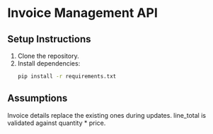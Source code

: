 # Invoice Management API

## Setup Instructions

1. Clone the repository.
2. Install dependencies:
   ```bash
   pip install -r requirements.txt

## Assumptions
Invoice details replace the existing ones during updates.
line_total is validated against quantity * price.